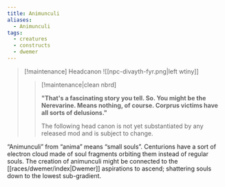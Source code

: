 ```yaml
---
title: Animunculi
aliases:
  - Animunculi
tags:
  - creatures
  - constructs
  - dwemer
---
```

> [!maintenance] Headcanon
> ![[npc-divayth-fyr.png|left wtiny]]
> 
> > [!maintenance|clean nbrd]
> > 
> > **"That's a fascinating story you tell. So. You might be the Nerevarine. Means nothing, of course. Corprus victims have all sorts of delusions."**
> > 
> > The following head canon is not yet substantiated by any released mod and is subject to change.

“Animunculi” from “anima” means “small souls”. Centurions have a sort of electron cloud made of soul fragments orbiting them instead of regular souls. The creation of animunculi might be connected to the [[races/dwemer/index|Dwemer]] aspirations to ascend; shattering souls down to the lowest sub-gradient.